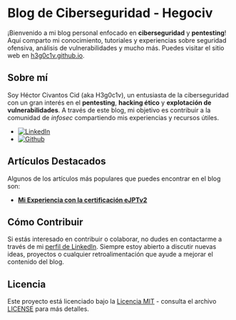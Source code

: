 # Blog de Ciberseguridad - Hegociv

¡Bienvenido a mi blog personal enfocado en **ciberseguridad** y **pentesting**! Aquí comparto mi conocimiento, tutoriales y experiencias sobre seguridad ofensiva, análisis de vulnerabilidades y mucho más. Puedes visitar el sitio web en [h3g0c1v.github.io](https://h3g0c1v.github.io/).

## Sobre mí

Soy Héctor Civantos Cid (aka H3g0c1v), un entusiasta de la ciberseguridad con un gran interés en el **pentesting**, **hacking ético** y **explotación de vulnerabilidades**. A través de este blog, mi objetivo es contribuir a la comunidad de *infosec* compartiendo mis experiencias y recursos útiles.

- [![LinkedIn](https://img.shields.io/badge/LinkedIn-%230077B5.svg?logo=linkedin&logoColor=white)](https://www.linkedin.com/in/h%C3%A9ctor-civantos-cid-aka-hegociv-5ab997212/)
- [![Github](https://img.shields.io/badge/Github-000?style=rounded-square&logo=Github&logoColor=white&link=https://github.com/h3g0c1v)](https://github.com/h3g0c1v)

## Artículos Destacados

Algunos de los artículos más populares que puedes encontrar en el blog son:

- **[Mi Experiencia con la certificación eJPTv2](https://h3g0c1v.github.io/posts/experiencia-ejpt/)**

## Cómo Contribuir

Si estás interesado en contribuir o colaborar, no dudes en contactarme a través de mi [perfil de LinkedIn](https://www.linkedin.com/in/h%C3%A9ctor-civantos-cid-aka-hegociv-5ab997212/). Siempre estoy abierto a discutir nuevas ideas, proyectos o cualquier retroalimentación que ayude a mejorar el contenido del blog.

## Licencia

Este proyecto está licenciado bajo la [Licencia MIT](https://github.com/h3g0c1v/h3g0c1v.github.io?tab=MIT-1-ov-file) - consulta el archivo [LICENSE](https://github.com/h3g0c1v/h3g0c1v.github.io/blob/main/LICENSE) para más detalles.

